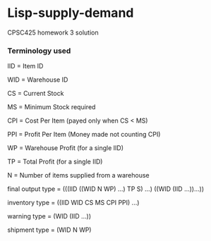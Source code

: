 # Lisp-supply-demand
CPSC425 homework 3 solution
### Terminology used
IID = Item ID

WID = Warehouse ID

CS  = Current Stock

MS  = Minimum Stock required

CPI = Cost Per Item (payed only when CS < MS)

PPI = Profit Per Item (Money made not counting CPI)

WP  = Warehouse Profit (for a single IID)

TP  = Total Profit (for a single IID)

N   = Number of items supplied from a warehouse

final output type = (((IID ((WID N WP) ...) TP S) ...) ((WID (IID ...))...))

inventory type = ((IID WID CS MS CPI PPI) ...)

warning type = (WID (IID ...))

shipment type = (WID N WP)